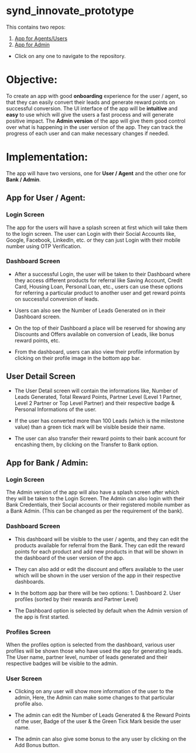 # synd_innovate_prototype
This contains two repos: 
1. [App for Agents/Users](https://github.com/sbis04/synd_innovate)
2. [App for Admin](https://github.com/sbis04/synd_innovate_admin)

* Click on any one to navigate to the repository.

# Objective:
To create an app with good **onboarding** experience for the user / agent, so that they can easily convert their leads and generate reward points on successful conversion. The UI interface of the app will be **intuitive** and **easy** to use which will give the users a fast process and will generate positive impact. The **Admin version** of the app will give them good control over what is happening in the user version of the app. They can track the progress of each user and can make necessary changes if needed.

# Implementation:
The app will have two versions, one for **User / Agent** and the other one for **Bank / Admin**.

## App for User / Agent:
### Login Screen
The app for the users will have a splash screen at first which will take them to the login screen. The user can Login with their Social Accounts like, Google, Facebook, LinkedIn, etc. or they can just Login with their mobile number using OTP Verification.

### Dashboard Screen
* After a successful Login, the user will be taken to their Dashboard where they access different products for referral like Saving Account, Credit Card, Housing Loan, Personal Loan, etc., users can use these options for referring a particular product to another user and get reward points on successful conversion of leads.

* Users can also see the Number of Leads Generated on in their Dashboard screen.

* On the top of their Dashboard a place will be reserved for showing any Discounts and Offers available on conversion of Leads, like bonus reward points, etc.

* From the dashboard, users can also view their profile information by clicking on their profile image in the bottom app bar.

## User Detail Screen
* The User Detail screen will contain the informations like, Number of Leads Generated, Total Reward Points, Partner Level (Level 1 Partner, Level 2 Partner or Top Level Partner) and their respective badge & Personal Informations of the user.

* If the user has converted more than 100 Leads (which is the milestone value) than a green tick mark will be visible beside their name.

* The user can also transfer their reward points to their bank account for encashing them, by clicking on the Transfer to Bank option.

## App for Bank / Admin:

### Login Screen
The Admin version of the app will also have a splash screen after which they will be taken to the Login Screen. The Admin can also login with their Bank Credentials, their Social accounts or their registered mobile number as a Bank Admin. (This can be changed as per the requirement of the bank).

### Dashboard Screen
* This dashboard will be visible to the user / agents, and they can edit the products available for referral from the Bank. They can edit the reward points for each product and add new products in that will be shown in the dashboard of the user version of the app.

* They can also add or edit the discount and offers available to the user which will be shown in the user version of the app in their respective dashboards.

* In the bottom app bar there will be two options: 1. Dashboard 2. User profiles (sorted by their rewards and Partner Level)

* The Dashboard option is selected by default when the Admin version of the app is first started.

### Profiles Screen
When the profiles option is selected from the dashboard, various user profiles will be shown those who have used the app for generating leads. The User name, partner level, number of leads generated and their respective badges will be visible to the admin.

### User Screen
* Clicking on any user will show more information of the user to the admin, Here, the Admin can make some changes to that particular profile also.

* The admin can edit the Number of Leads Generated & the Reward Points of the user, Badge of the user & the Green Tick Mark beside the user name.

* The admin can also give some bonus to the any user by clicking on the Add Bonus button.
